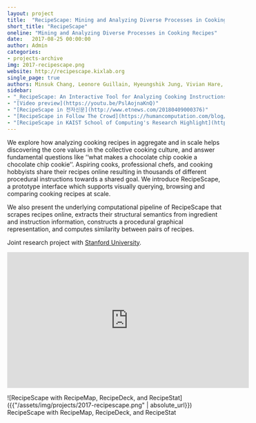 ```yaml
---
layout: project
title:  "RecipeScape: Mining and Analyzing Diverse Processes in Cooking&nbsp;Recipes"
short_title: "RecipeScape"
oneline: "Mining and Analyzing Diverse Processes in Cooking Recipes"
date:   2017-08-25 00:00:00
author: Admin
categories:
- projects-archive
img: 2017-recipescape.png
website: http://recipescape.kixlab.org
single_page: true
authors: Minsuk Chang, Leonore Guillain, Hyeungshik Jung, Vivian Hare, Juho Kim, Maneesh Agrawala
sidebar:
- "_RecipeScape: An Interactive Tool for Analyzing Cooking Instructions at Scale_. CHI 2018. [PDF](https://recipescape.kixlab.org/RecipeScape_CHI_2018__Camera_Ready_.pdf). [ACM Citation](https://dl.acm.org/citation.cfm?id=3174025)"
- "[Video preview](https://youtu.be/PslAojnaKnQ)"
- "[RecipeScape in 전자신문](http://www.etnews.com/20180409000376)"
- "[RecipeScape in Follow The Crowd](https://humancomputation.com/blog/?p=9862)"
- "[RecipeScape in KAIST School of Computing's Research Highlight](https://cs.kaist.ac.kr/board/view?bbs_id=research&bbs_sn=8662&page=1&skey=subject&svalue=&menu=258)"
---
```

We explore how analyzing cooking recipes in aggregate and in scale helps discovering the core values in the collective cooking culture, and answer fundamental questions like ‘‘what makes a chocolate chip cookie a chocolate chip cookie’’.
Aspiring cooks, professional chefs, and cooking hobbyists share their recipes online resulting in thousands of different procedural instructions towards a shared goal.
We introduce RecipeScape, a prototype interface which supports visually querying, browsing and comparing cooking recipes at scale.

We also present the underlying computational pipeline of RecipeScape that scrapes recipes online, extracts their structural semantics from ingredient and instruction information, constructs a procedural graphical representation, and computes similarity between pairs of recipes.

Joint research project with [Stanford University](http://brown.stanford.edu/).

<iframe width="560" height="315" src="https://www.youtube-nocookie.com/embed/PslAojnaKnQ?rel=0" frameborder="0" allow="autoplay; encrypted-media" allowfullscreen></iframe>

![RecipeScape with RecipeMap, RecipeDeck, and RecipeStat]({{"/assets/img/projects/2017-recipescape.png" | absolute_url}})
<span class="caption">RecipeScape with RecipeMap, RecipeDeck, and RecipeStat</span>
